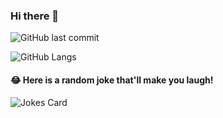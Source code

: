 ### Hi there 👋

![GitHub last commit](https://img.shields.io/github/last-commit/dev-beert-io/dev-beert-io?label=updated)


<!--
**dev-beert-io/dev-beert-io** is a ✨ _special_ ✨ repository because its `README.md` (this file) appears on your GitHub profile.

Here are some ideas to get you started:

- 🔭 I’m currently working on ...
- 🌱 I’m currently learning ...
- 👯 I’m looking to collaborate on ...
- 🤔 I’m looking for help with ...
- 💬 Ask me about ...
- 📫 How to reach me: ...
- 😄 Pronouns: ...
- ⚡ Fun fact: ...
-->

![GitHub Langs](https://github-readme-stats.vercel.app/api/top-langs/?username=dev-beert-io&layout=compact&theme=blue-green)

#### 😂 Here is a random joke that'll make you laugh!
![Jokes Card](https://readme-jokes.vercel.app/api)

<!--START_SECTION:badges-->
<!--END_SECTION:badges-->